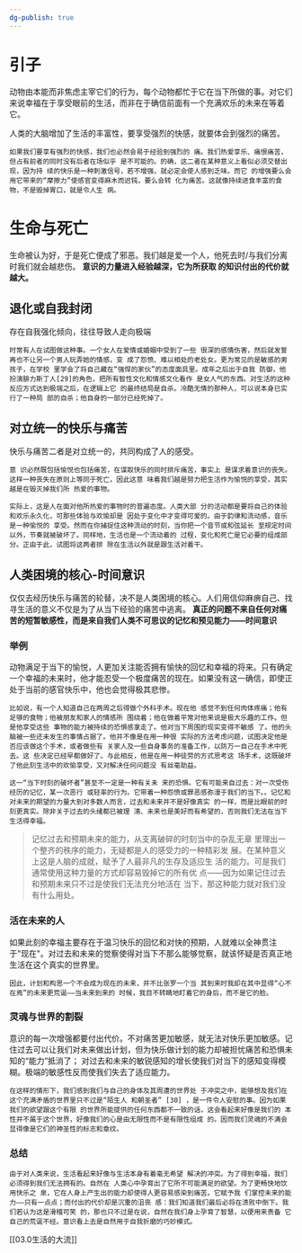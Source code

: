 ```yaml
---
dg-publish: true
---
```

# 引子
动物由本能而非焦虑主宰它们的行为，每个动物都忙于它在当下所做的事。对它们来说幸福在于享受眼前的生活，而非在于确信前面有一个充满欢乐的未来在等着它。

人类的大脑增加了生活的丰富性，要享受强烈的快感，就要体会到强烈的痛苦。
```
如果我们要享有强烈的快感，我们也必然会易于经验到强烈的 痛。我们热爱享乐、痛恨痛苦，但占有前者的同时没有后者在场似乎 是不可能的。的确，这⼆者在某种意义上看似必须交替出现，因为持 续的快乐是⼀种刺激信号，若不增强，就必定会使⼈感到乏味。⽽它 的增强要么会⽤它带来的“摩擦⼒”使感官变得⿇⽊⽽迟钝，要么会转 化为痛苦。这就像持续进⾷丰富的⾷物，不是毁掉胃⼝，就是令⼈⽣ 病。
```
# 生命与死亡
生命被认为好，于是死亡便成了邪恶。我们越是爱一个人，他死去时/与我们分离时我们就会越悲伤。
**意识的⼒量进⼊经验越深，它为所获取 的知识付出的代价就越⼤。**
## 退化或自我封闭
存在自我强化倾向，往往导致人走向极端
```
时常有⼈在试图做这种事。⼀个⼥⼈在爱情或婚姻中受到了⼀些 很深的感情伤害，然后就发誓再也不让另⼀个男⼈玩弄她的情感，变 成了怨愤、难以相处的⽼处⼥。更为常⻅的是敏感的男孩⼦，在学校 ⾥学会了将⾃⼰藏在“强悍的家伙”的态度⾯具⾥。成年之后出于⾃我 防御，他扮演腓⼒斯丁⼈[29]的⾓⾊，把所有智性⽂化和情感⽂化看作 是⼥⼈⽓的东⻄。对⽣活的这种反应⽅式达到极端之后，在逻辑上它 的最终结局是⾃杀。冷酷⽆情的那种⼈，可以说本⾝已实⾏了⼀种局 部的⾃杀；他⾃⾝的⼀部分已经死掉了。
```
## 对立统一的快乐与痛苦
快乐与痛苦二者是对立统一的，共同构成了人的感受。
```
意 识必然既包括愉悦也包括痛苦，在谋取快乐的同时排斥痛苦，事实上 是谋求着意识的丧失。这样⼀种丧失在原则上等同于死亡，因此这意 味着我们越是努⼒把⽣活作为愉悦的享受，其实越是在毁灭掉我们所 热爱的事物。

实际上，这是⼈在⾯对他所热爱的事物时的普遍态度。⼈类⼤部 分的活动都是要将⾃⼰的体验和欢乐永久化，可那些体验与欢愉却是 因处于变化中才变得可爱的。由于韵律和流动感，⾳乐是⼀种愉悦的 享受。然⽽在你捕捉住这种流动的时刻，当你把⼀个⾳节或和弦延⻓ ⾄规定时间以外，节奏就被破坏了。同样地，⽣活也是⼀个流动着的 过程，变化和死亡是它必要的组成部分。正由于此，试图将这两者排 除在⽣活以外就是跟⽣活对着⼲。
```
## 人类困境的核心-时间意识
仅仅去经历快乐与痛苦的轮替，决不是人类困境的核心。人们用信仰麻痹自己、找寻生活的意义不仅是为了从当下经验的痛苦中逃离。
**真正的问题不来自任何对痛苦的短暂敏感性，而是来自我们人类不可思议的记忆和预见能力——时间意识**
### 举例
动物满足于当下的愉悦，人更加关注能否拥有愉快的回忆和幸福的将来。只有确定一个幸福的未来时，他才能忍受一个极度痛苦的现在。如果没有这一确信，即使正处于当前的感官快乐中，他也会觉得极其悲惨。
```
⽐如说，有⼀个⼈知道⾃⼰在两周之后得做个外科⼿术。现在他 感觉不到任何⾁体疼痛；他有⾜够的⾷物；他被朋友和家⼈的情感所 围绕着；他在做着平常对他来说是极⼤乐趣的⼯作。但是他享受这些 事物的能⼒被持续的恐惧感拿⾛了。他对当下周围的现实变得不敏感 了。他的头脑被⼀些还未发⽣的事情占据了。他并不像是在⽤⼀种很 实际的⽅法考虑问题，试图决定他是否应该做这个⼿术，或者做些有 关家⼈及⼀些⾃⾝事务的准备⼯作，以防万⼀⾃⼰在⼿术中死去。这 些决定已经早都做好了。与此相反，他是在⽤⼀种徒劳的⽅式思考这 场⼿术，这既破坏了他此刻⽣活中的欢愉享受，⼜对解决任何问题没 有丝毫助益。

这⼀“当下时刻的破坏者”甚⾄不⼀定是⼀种有关未 来的恐惧。它有可能来⾃过去：对⼀次受伤经历的记忆，某⼀次恶⾏ 或轻率的⾏为。它带着⼀种怨愤或罪恶感弥漫于我们的当下。。记忆和 对未来的期望的⼒量⼤到对多数⼈⽽⾔，过去和未来并不是好像真实 的⼀样，⽽是⽐眼前的时刻更真实。除⾮关于过去的头绪都已被理 清、未来也是美好⽽有希望的，否则我们⽆法在当下⽣活得幸福。
```
>记忆过去和预期未来的能⼒，从⽀离破碎的时刻当中的杂乱⽆章 ⾥理出⼀个整⻬的秩序的能⼒，⽆疑都是⼈的感受⼒的⼀种精彩发 展。在某种意义上这是⼈脑的成就，赋予了⼈最⾮凡的⽣存及适应⽣ 活的能⼒。可是我们通常使⽤这种⼒量的⽅式却容易毁掉它的所有优 点——因为如果记住过去和预期未来只不过是使我们⽆法充分地活在 当下，那这种能⼒就对我们没有什么⽤处。

### 活在未来的人
如果此刻的幸福主要存在于温习快乐的回忆和对快的预期，人就难以全神贯注于"现在"。对过去和未来的觉察使得对当下不那么能够觉察，就该怀疑是否真正地生活在这个真实的世界里。
```
因此，计划和构思⼀个不会成为现在的未来，并不⽐张罗⼀个当 其到来时我却在其中显得“⼼不在焉”的未来更荒诞——当未来到来的 时候，我⽬不转睛地盯着它的⾝后，⽽不是它的脸。
```
### 灵魂与世界的割裂
意识的每一次增强都要付出代价。不对痛苦更加敏感，就无法对快乐更加敏感。记住过去可以让我们对未来做出计划，但为快乐做计划的能力却被担忧痛苦和恐惧未知的“能力”抵消了；
对过去和未来的敏锐感知的增长使我们对当下的感知变得模糊。极端的敏感性反而使我们失去了适应能力。
```
在这样的情形下，我们感到我们与⾃⼰的⾝体及其周遭的世界处 于冲突之中，能够想及我们在这个充满⽭盾的世界⾥只不过是“陌⽣⼈ 和朝圣者” [30] ，是⼀件令⼈安慰的事。因为如果我们的欲望跟这个有限 的世界所能提供的任何东⻄都不⼀致的话，这会看起来好像是我们的 本性并不属于这个世界，好像我们的⼼是由⽆限性⽽不是有限性组成 的。因⽽我们灵魂的不满会显得像是它们的神圣性的标志和章纹。
```
### 总结
```
由于对⼈类来说，⽣活看起来好像与⽣活本⾝有着毫⽆希望 解决的冲突。为了得到幸福，我们必须得到我们⽆法拥有的。⾃然在 ⼈类⼼中孕育出了它所不可能满⾜的欲望。为了更畅快地饮⽤快乐之 泉，它在⼈⾝上产⽣出的能⼒却使得⼈更容易感染到痛苦。它赋予我 们掌控未来的能⼒——只有⼀点点；⽽付出的代价却是沉重的沮丧 感：我们知道我们最后必将在溃败中倒下。我们若认为这是滑稽可笑 的，那也只不过是在说，⾃然在我们⾝上孕育了智慧，以便⽤来责备 它⾃⼰的荒诞不经。意识看上去是⾃然⽤于⾃我折磨的巧妙模式。
```
[[03.0生活的大流]]